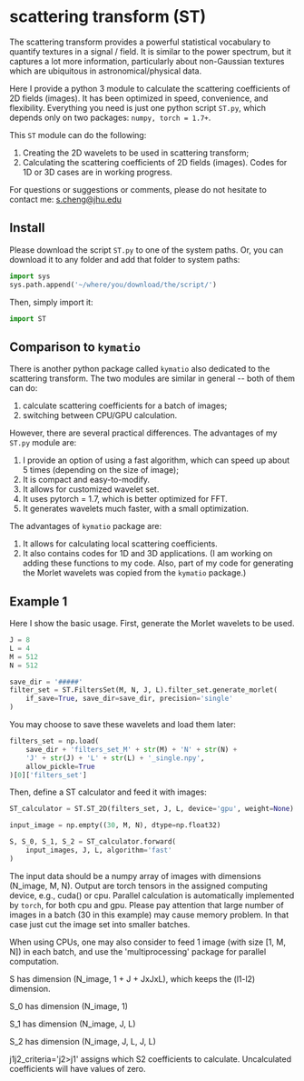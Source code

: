 # scattering transform (ST)

The scattering transform provides a powerful statistical vocabulary to quantify textures in a signal / field. It is similar to the power spectrum, but it captures a lot more information, particularly about non-Gaussian textures which are ubiquitous in astronomical/physical data.

Here I provide a python 3 module to calculate the scattering coefficients of 2D fields (images). It has been optimized in speed, convenience, and flexibility. Everything you need is just one python script `ST.py`, which depends only on two packages: `numpy, torch = 1.7+`. 

This `ST` module can do the following:
1. Creating the 2D wavelets to be used in scattering transform;
2. Calculating the scattering coefficients of 2D fields (images).
Codes for 1D or 3D cases are in working progress.

For questions or suggestions or comments, please do not hesitate to contact me: s.cheng@jhu.edu

## Install
Please download the script `ST.py` to one of the system paths. Or, you can download it to any folder and add that folder to system paths: 
```python
import sys
sys.path.append('~/where/you/download/the/script/')
``` 
Then, simply import it:
```python
import ST
```

## Comparison to `kymatio`

There is another python package called `kymatio` also dedicated to the scattering transform. The two modules are similar in general -- both of them can do:
1. calculate scattering coefficients for a batch of images;
2. switching between CPU/GPU calculation.

However, there are several practical differences. The advantages of my `ST.py` module are:
1. I provide an option of using a fast algorithm, which can speed up about 5 times (depending on the size of image);
2. It is compact and easy-to-modify.
3. It allows for customized wavelet set.
4. It uses pytorch = 1.7, which is better optimized for FFT. 
5. It generates wavelets much faster, with a small optimization.

The advantages of `kymatio` package are:
1. It allows for calculating local scattering coefficients.
2. It also contains codes for 1D and 3D applications.
(I am working on adding these functions to my code. Also, part of my code for generating the Morlet wavelets was copied from the `kymatio` package.)

## Example 1

Here I show the basic usage. First, generate the Morlet wavelets to be used.
```python
J = 8
L = 4
M = 512
N = 512

save_dir = '#####'
filter_set = ST.FiltersSet(M, N, J, L).filter_set.generate_morlet(
    if_save=True, save_dir=save_dir, precision='single'
)
```
You may choose to save these wavelets and load them later:
```python
filters_set = np.load(
    save_dir + 'filters_set_M' + str(M) + 'N' + str(N) + 
    'J' + str(J) + 'L' + str(L) + '_single.npy',
    allow_pickle=True
)[0]['filters_set']
```
Then, define a ST calculator and feed it with images:
```python
ST_calculator = ST.ST_2D(filters_set, J, L, device='gpu', weight=None)

input_image = np.empty((30, M, N), dtype=np.float32)

S, S_0, S_1, S_2 = ST_calculator.forward(
    input_images, J, L, algorithm='fast'
)
```

The input data should be a numpy array of images with dimensions (N_image, M, N). Output are torch tensors in the assigned computing device, e.g., cuda() or cpu. Parallel calculation is automatically implemented by `torch`, for both cpu and gpu. Please pay attention that large number of images in a batch (30 in this example) may cause memory problem. In that case just cut the image set into smaller batches. 

When using CPUs, one may also consider to feed 1 image (with size [1, M, N]) in each batch, and use the 'multiprocessing' package for parallel computation.

S has dimension (N_image, 1 + J + JxJxL), which keeps the (l1-l2) dimension.

S_0 has dimension (N_image, 1)

S_1 has dimension (N_image, J, L)

S_2 has dimension (N_image, J, L, J, L)

j1j2_criteria='j2>j1' assigns which S2 coefficients to calculate. Uncalculated
coefficients will have values of zero.

